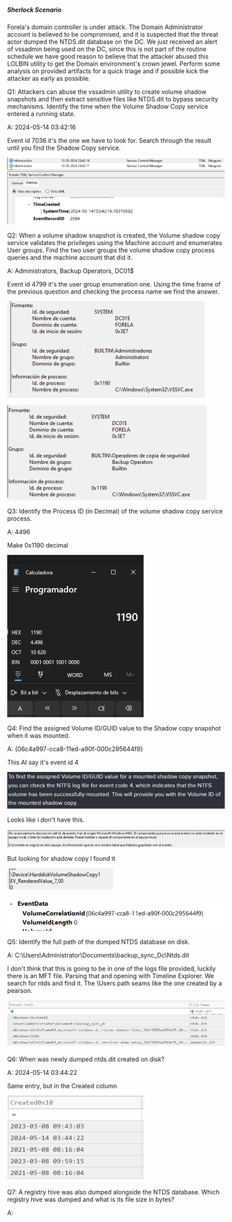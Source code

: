 
##### Sherlock Scenario

Forela's domain controller is under attack. The Domain Administrator account is believed to be compromised, and it is suspected that the threat actor dumped the NTDS.dit database on the DC. We just received an alert of vssadmin being used on the DC, since this is not part of the routine schedule we have good reason to believe that the attacker abused this LOLBIN utility to get the Domain environment's crown jewel. Perform some analysis on provided artifacts for a quick triage and if possible kick the attacker as early as possible.



Q1: Attackers can abuse the vssadmin utility to create volume shadow snapshots and then extract sensitive files like NTDS.dit to bypass security mechanisms. Identify the time when the Volume Shadow Copy service entered a running state.

A: 2024-05-14 03:42:16

Event id 7036 it's the one we have to look for. Search through the result until you find the Shadow Copy service.

![](../../Img/Pasted%20image%2020250427145931.png)

Q2: When a volume shadow snapshot is created, the Volume shadow copy service validates the privileges using the Machine account and enumerates User groups. Find the two user groups the volume shadow copy process queries and the machine account that did it.

A: Administrators, Backup Operators, DC01$

Event id 4799 it's the user group enumeration one. Using the time frame of the previous question and checking the process name we find the answer.

![](../../Img/Pasted%20image%2020250427150656.png)

![](../../Img/Pasted%20image%2020250427150644.png)

Q3: Identify the Process ID (in Decimal) of the volume shadow copy service process.

A: 4496

Make 0x1190 decimal

![](../../Img/Pasted%20image%2020250427150855.png)

Q4: Find the assigned Volume ID/GUID value to the Shadow copy snapshot when it was mounted.

A: {06c4a997-cca8-11ed-a90f-000c295644f9}

This AI say it's event id 4

![](../../Img/Pasted%20image%2020250427151758.png)

Looks like i don't have this.

![](../../Img/Pasted%20image%2020250427151927.png)

But looking for shadow copy i found it

![](../../Img/Pasted%20image%2020250427152032.png)

![](../../Img/Pasted%20image%2020250427152041.png)

Q5: Identify the full path of the dumped NTDS database on disk.

A: C:\Users\Administrator\Documents\backup_sync_Dc\Ntds.dit

I don't think that this is going to be in one of the logs file provided, luckily there is an MFT file.
Parsing that and opening with Timeline Explorer. We search for ntds and find it.
The \Users path seams like the one created by a pearson.

![](../../Img/Pasted%20image%2020250427152430.png)

Q6: When was newly dumped ntds.dit created on disk?

A: 2024-05-14 03:44:22

Same entry, but in the Created column

![](../../Img/Pasted%20image%2020250427152542.png)


Q7: A registry hive was also dumped alongside the NTDS database. Which registry hive was dumped and what is its file size in bytes?

A: 
